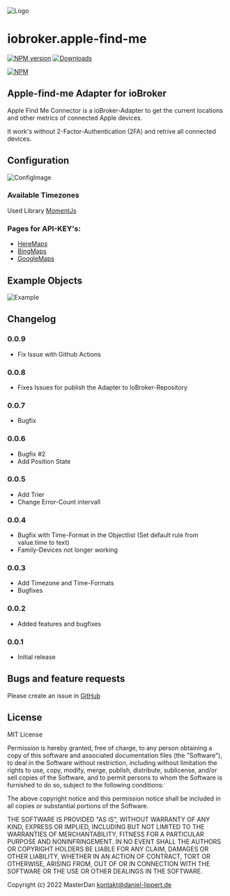 ![Logo](https://raw.githubusercontent.com/PfisterDaniel/iobroker.apple-find-me/master/admin/find-me.png)
# iobroker.apple-find-me

[![NPM version](http://img.shields.io/npm/v/iobroker.apple-find-me.svg)](https://www.npmjs.com/package/iobroker.apple-find-me)
[![Downloads](https://img.shields.io/npm/dm/iobroker.apple-find-me.svg)](https://www.npmjs.com/package/iobroker.apple-find-me)

[![NPM](https://nodei.co/npm/iobroker.apple-find-me.png?downloads=true)](https://nodei.co/npm/iobroker.apple-find-me/)

## Apple-find-me Adapter for ioBroker

Apple Find Me Connector is a ioBroker-Adapter to get the current locations and other metrics of connected Apple devices.

It work's without 2-Factor-Authentication (2FA) and retrive all connected devices.

## Configuration
![ConfigImage](https://raw.githubusercontent.com/PfisterDaniel/iobroker.apple-find-me/master/images/config.png)

### Available Timezones
Used Library [MomentJs](https://momentjs.com/timezone)

### Pages for API-KEY's:
* [HereMaps](https://developer.here.com/)
* [BingMaps](https://www.bingmapsportal.com/)
* [GoogleMaps](https://developers.google.com/maps/documentation/javascript/get-api-key)


## Example Objects
![Example](https://raw.githubusercontent.com/PfisterDaniel/iobroker.apple-find-me/master/images/example_output.png)



## Changelog

### 0.0.9
* Fix Issue with Github Actions

### 0.0.8
* Fixes Issues for publish the Adapter to IoBroker-Repository

### 0.0.7
* Bugfix

### 0.0.6
* Bugfix #2
* Add Position State

### 0.0.5
* Add Trier
* Change Error-Count intervall

### 0.0.4
* Bugfix with Time-Format in the Objectlist (Set default rule from value.time to text)
* Family-Devices not longer working

### 0.0.3
* Add Timezone and Time-Formats
* Bugfixes

### 0.0.2
* Added features and bugfixes

### 0.0.1
* Initial release


## Bugs and feature requests
Please create an issue in [GitHub](https://github.com/PfisterDaniel/iobroker.apple-find-me/issues)


## License

MIT License

Permission is hereby granted, free of charge, to any person obtaining a copy
of this software and associated documentation files (the "Software"), to deal
in the Software without restriction, including without limitation the rights
to use, copy, modify, merge, publish, distribute, sublicense, and/or sell
copies of the Software, and to permit persons to whom the Software is
furnished to do so, subject to the following conditions:

The above copyright notice and this permission notice shall be included in all
copies or substantial portions of the Software.

THE SOFTWARE IS PROVIDED "AS IS", WITHOUT WARRANTY OF ANY KIND, EXPRESS OR
IMPLIED, INCLUDING BUT NOT LIMITED TO THE WARRANTIES OF MERCHANTABILITY,
FITNESS FOR A PARTICULAR PURPOSE AND NONINFRINGEMENT. IN NO EVENT SHALL THE
AUTHORS OR COPYRIGHT HOLDERS BE LIABLE FOR ANY CLAIM, DAMAGES OR OTHER
LIABILITY, WHETHER IN AN ACTION OF CONTRACT, TORT OR OTHERWISE, ARISING FROM,
OUT OF OR IN CONNECTION WITH THE SOFTWARE OR THE USE OR OTHER DEALINGS IN THE
SOFTWARE.


Copyright (c) 2022 MasterDan kontakt@daniel-lippert.de
